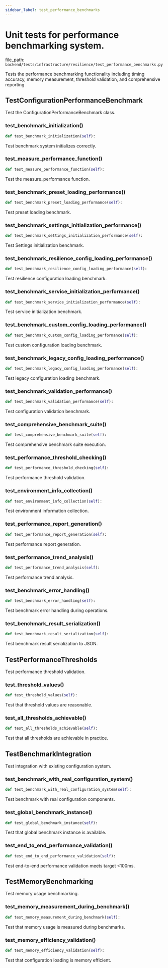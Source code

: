 ```yaml
---
sidebar_label: test_performance_benchmarks
---
```


# Unit tests for performance benchmarking system.

  file_path: `backend/tests/infrastructure/resilience/test_performance_benchmarks.py`

Tests the performance benchmarking functionality including timing accuracy,
memory measurement, threshold validation, and comprehensive reporting.

## TestConfigurationPerformanceBenchmark

Test the ConfigurationPerformanceBenchmark class.

### test_benchmark_initialization()

```python
def test_benchmark_initialization(self):
```

Test benchmark system initializes correctly.

### test_measure_performance_function()

```python
def test_measure_performance_function(self):
```

Test the measure_performance function.

### test_benchmark_preset_loading_performance()

```python
def test_benchmark_preset_loading_performance(self):
```

Test preset loading benchmark.

### test_benchmark_settings_initialization_performance()

```python
def test_benchmark_settings_initialization_performance(self):
```

Test Settings initialization benchmark.

### test_benchmark_resilience_config_loading_performance()

```python
def test_benchmark_resilience_config_loading_performance(self):
```

Test resilience configuration loading benchmark.

### test_benchmark_service_initialization_performance()

```python
def test_benchmark_service_initialization_performance(self):
```

Test service initialization benchmark.

### test_benchmark_custom_config_loading_performance()

```python
def test_benchmark_custom_config_loading_performance(self):
```

Test custom configuration loading benchmark.

### test_benchmark_legacy_config_loading_performance()

```python
def test_benchmark_legacy_config_loading_performance(self):
```

Test legacy configuration loading benchmark.

### test_benchmark_validation_performance()

```python
def test_benchmark_validation_performance(self):
```

Test configuration validation benchmark.

### test_comprehensive_benchmark_suite()

```python
def test_comprehensive_benchmark_suite(self):
```

Test comprehensive benchmark suite execution.

### test_performance_threshold_checking()

```python
def test_performance_threshold_checking(self):
```

Test performance threshold validation.

### test_environment_info_collection()

```python
def test_environment_info_collection(self):
```

Test environment information collection.

### test_performance_report_generation()

```python
def test_performance_report_generation(self):
```

Test performance report generation.

### test_performance_trend_analysis()

```python
def test_performance_trend_analysis(self):
```

Test performance trend analysis.

### test_benchmark_error_handling()

```python
def test_benchmark_error_handling(self):
```

Test benchmark error handling during operations.

### test_benchmark_result_serialization()

```python
def test_benchmark_result_serialization(self):
```

Test benchmark result serialization to JSON.

## TestPerformanceThresholds

Test performance threshold validation.

### test_threshold_values()

```python
def test_threshold_values(self):
```

Test that threshold values are reasonable.

### test_all_thresholds_achievable()

```python
def test_all_thresholds_achievable(self):
```

Test that all thresholds are achievable in practice.

## TestBenchmarkIntegration

Test integration with existing configuration system.

### test_benchmark_with_real_configuration_system()

```python
def test_benchmark_with_real_configuration_system(self):
```

Test benchmark with real configuration components.

### test_global_benchmark_instance()

```python
def test_global_benchmark_instance(self):
```

Test that global benchmark instance is available.

### test_end_to_end_performance_validation()

```python
def test_end_to_end_performance_validation(self):
```

Test end-to-end performance validation meets target <100ms.

## TestMemoryBenchmarking

Test memory usage benchmarking.

### test_memory_measurement_during_benchmark()

```python
def test_memory_measurement_during_benchmark(self):
```

Test that memory usage is measured during benchmarks.

### test_memory_efficiency_validation()

```python
def test_memory_efficiency_validation(self):
```

Test that configuration loading is memory efficient.
